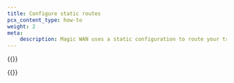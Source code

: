```yaml
---
title: Configure static routes
pcx_content_type: how-to
weight: 2
meta:
    description: Magic WAN uses a static configuration to route your traffic through anycast tunnels from Cloudflare’s global network to your locations.
---
```



{{<render file="static-routes/_static-routes1.md" productFolder="magic-transit" withParameters="Magic WAN;;/magic-wan/reference/tunnels/;;/magic-wan/reference/traffic-steering/;;The maximum number of routes you can have with the same priority is 64.">}}

{{<render file="static-routes/_static-routes3.md" productFolder="magic-transit" withParameters="**Magic WAN** > **Configuration**;;/magic-wan/configuration/manually/how-to/configure-tunnels/;;When using Magic WAN and Cloudflare Tunnel together, remember to consider the IP ranges utilized in the static routes of Cloudflare Tunnel when selecting static routes for Magic WAN. For more information, refer to [Cloudflare Tunnel](/magic-wan/zero-trust/cloudflare-tunnel/).<br><br>">}}